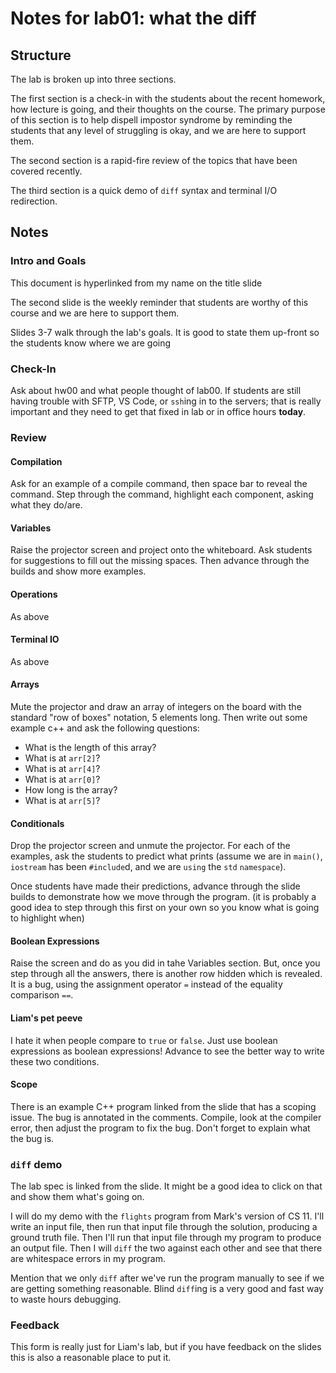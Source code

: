 # Notes for lab01: what the diff

## Structure
The lab is broken up into three sections. 

The first section is a check-in with the students about the recent homework, how lecture is going, and their thoughts on the course. The primary purpose of this section is to help dispell impostor syndrome by reminding the students that any level of struggling is okay, and we are here to support them.

The second section is a rapid-fire review of the topics that have been covered recently.

The third section is a quick demo of `diff` syntax and terminal I/O redirection.

## Notes

### Intro and Goals

This document is hyperlinked from my name on the title slide

The second slide is the weekly reminder that students are worthy of this course and we are here to support them.

Slides 3-7 walk through the lab's goals. It is good to state them up-front so the students know where we are going

### Check-In

Ask about hw00 and what people thought of lab00. If students are still having trouble with SFTP, VS Code, or `ssh`ing in to the servers; that is really important and they need to get that fixed in lab or in office hours **today**.

### Review

#### Compilation

Ask for an example of a compile command, then space bar to reveal the command. Step through the command, highlight each component, asking what they do/are.

#### Variables

Raise the projector screen and project onto the whiteboard. Ask students for suggestions to fill out the missing spaces. Then advance through the builds and show more examples. 

#### Operations

As above

#### Terminal IO

As above

#### Arrays

Mute the projector and draw an array of integers on the board with the standard "row of boxes" notation, 5 elements long. Then write out some example c++ and ask the following questions:
* What is the length of this array?
* What is at `arr[2]`?
* What is at `arr[4]`?
* What is at `arr[0]`?
* How long is the array?
* What is at `arr[5]`?

#### Conditionals

Drop the projector screen and unmute the projector. For each of the examples, ask the students to predict what prints (assume we are in `main()`, `iostream` has been `#include`d, and we are `using` the `std` `namespace`).

Once students have made their predictions, advance through the slide builds to demonstrate how we move through the program. (it is probably a good idea to step through this first on your own so you know what is going to highlight when)

#### Boolean Expressions

Raise the screen and do as you did in tahe Variables section. But, once you step through all the answers, there is another row hidden which is revealed. It is a bug, using the assignment operator `=` instead of the equality comparison `==`.

#### Liam's pet peeve

I hate it when people compare to `true` or `false`. Just use boolean expressions as boolean expressions! Advance to see the better way to write these two conditions.

#### Scope

There is an example C++ program linked from the slide that has a scoping issue. The bug is annotated in the comments. Compile, look at the compiler error, then adjust the program to fix the bug. Don't forget to explain what the bug is.

### `diff` demo

The lab spec is linked from the slide. It might be a good idea to click on that and show them what's going on.

I will do my demo with the `flights` program from Mark's version of CS 11. I'll write an input file, then run that input file through the solution, producing a ground truth file. Then I'll run that input file through my program to produce an output file. Then I will `diff` the two against each other and see that there are whitespace errors in my program.

Mention that we only `diff` after we've run the program manually to see if we are getting something reasonable. Blind `diff`ing is a very good and fast way to waste hours debugging.

### Feedback

This form is really just for Liam's lab, but if you have feedback on the slides this is also a reasonable place to put it.
